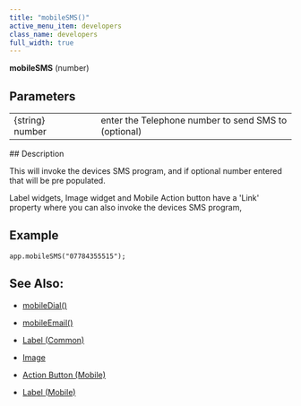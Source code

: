 ```yaml
---
title: "mobileSMS()"
active_menu_item: developers
class_name: developers
full_width: true
---
```



**mobileSMS** (number)

## Parameters

<table>
<tr>
<td width="193">
{string} number

</td>
<td width="17">
</td>
<td width="670">
enter the Telephone number to send SMS to (optional)

</td>
</tr>
</table>
## Description

This will invoke the devices SMS program, and if optional number entered that will be pre populated.

Label widgets, Image widget and Mobile Action button have a 'Link' property where you can also invoke the devices SMS program,

## Example

    app.mobileSMS("07784355515");
     
   

## See Also:

 - [mobileDial()](mobiledial.htm)

 - [mobileEmail()](mobileemail.htm)

 - [Label (Common)](../../../widget-properties-events/common/label)

 - [Image](../../../widget-properties-events/common/image)

 - [Action Button (Mobile)](../../../widget-properties-events/mobile/mobaction-button)

 - [Label (Mobile)](../../../widget-properties-events/mobile/moblabel)

